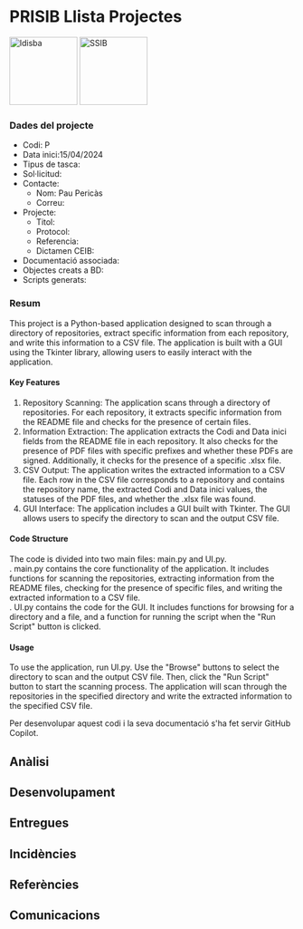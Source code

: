 # PRISIB Llista Projectes

<img src="./00%20Imatges/Logo_idisba.png" alt="Idisba" height="120px" float="left" /> 
<img src="./00%20Imatges/Logo_ssib.png" alt="SSIB" height="120px" float="left"/> 


### Dades del projecte
- Codi: P
- Data inici:15/04/2024
- Tipus de tasca: 
- Sol·licitud: 
- Contacte:
	- Nom: Pau Pericàs
	- Correu:
- Projecte:
	- Titol: 
	- Protocol:
	- Referencia:
	- Dictamen CEIB:
- Documentació associada:
- Objectes creats a BD:
- Scripts generats:

### Resum
This project is a Python-based application designed to scan through a directory of repositories, extract specific information from each repository, and write this information to a CSV file. The application is built with a GUI using the Tkinter library, allowing users to easily interact with the application.  
#### Key Features
1. Repository Scanning: The application scans through a directory of repositories. For each repository, it extracts specific information from the README file and checks for the presence of certain files.  
2. Information Extraction: The application extracts the Codi and Data inici fields from the README file in each repository. It also checks for the presence of PDF files with specific prefixes and whether these PDFs are signed. Additionally, it checks for the presence of a specific .xlsx file.  
3. CSV Output: The application writes the extracted information to a CSV file. Each row in the CSV file corresponds to a repository and contains the repository name, the extracted Codi and Data inici values, the statuses of the PDF files, and whether the .xlsx file was found.  
4. GUI Interface: The application includes a GUI built with Tkinter. The GUI allows users to specify the directory to scan and the output CSV file.  
#### Code Structure
The code is divided into two main files: main.py and UI.py.  
. main.py contains the core functionality of the application. It includes functions for scanning the repositories, extracting information from the README files, checking for the presence of specific files, and writing the extracted information to a CSV file.  
. UI.py contains the code for the GUI. It includes functions for browsing for a directory and a file, and a function for running the script when the "Run Script" button is clicked.  
#### Usage
To use the application, run UI.py. Use the "Browse" buttons to select the directory to scan and the output CSV file. Then, click the "Run Script" button to start the scanning process. The application will scan through the repositories in the specified directory and write the extracted information to the specified CSV file.


Per desenvolupar aquest codi i la seva documentació s'ha fet servir GitHub Copilot.

## Anàlisi

## Desenvolupament

## Entregues

## Incidències

## Referències

## Comunicacions  
